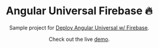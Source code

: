<div align="center">
  <h1 align="center">Angular Universal Firebase 🔥</h1>
  <p align="center">Sample project for <a href="https://medium.com/@aaaronnte/deploy-angular-universal-w-firebase-ad70ea2413a1">Deploy Angular Universal w/ Firebase</a>.</p>
  <p align="center">
    Check out the live <a href="https://angular-universal-firebase.firebaseapp.com/">demo</a>.
  </p>
</div>


